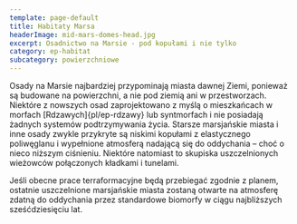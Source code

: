 ```yaml
---
template: page-default
title: Habitaty Marsa
headerImage: mid-mars-domes-head.jpg
excerpt: Osadnictwo na Marsie - pod kopułami i nie tylko
category: ep-habitat
subcategory: powierzchniowe
---
```

Osady na Marsie najbardziej przypominają miasta dawnej Ziemi, ponieważ są budowane na powierzchni, a nie pod ziemią ani w przestworzach. Niektóre z nowszych osad zaprojektowano z myślą o mieszkańcach w morfach [Rdzawych]{pl/ep-rdzawy} lub syntmorfach i nie posiadają żadnych systemów podtrzymywania życia. Starsze marsjańskie miasta i inne osady zwykle przykryte są niskimi kopułami z elastycznego poliwęglanu i wypełnione atmosferą nadającą się do oddychania – choć o nieco niższym ciśnieniu. Niektóre natomiast to skupiska uszczelnionych wieżowców połączonych kładkami i tunelami. 

Jeśli obecne prace terraformacyjne będą przebiegać zgodnie z planem, ostatnie uszczelnione marsjańskie miasta zostaną otwarte na atmosferę zdatną do oddychania przez standardowe biomorfy w ciągu najbliższych sześćdziesięciu lat.
